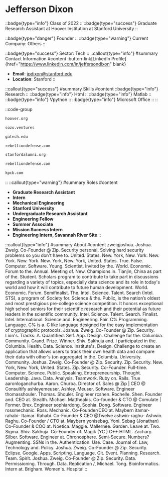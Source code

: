 # Jefferson Dixon
::badge{type="info"}
Class of 2022
::
::badge{type="success"}
Graduate Research Assistant at Hoover Institution at Stanford University
::

::badge{type="danger"}
Founder
::
::badge{type="warning"}
Current Company: Others
::

::badge{type="success"}
Sector: Tech
::
::callout{type="info"}
#summary
Contact Information
#content
:button-link[LinkedIn Profile]{href="https://www.linkedin.com/in/jeffersondixon" blank}
- **Email**: jpdixon@stanford.edu
- **Location**: Stanford
::

::callout{type="success"}
#summary
Skills
#content
::badge{type="info"}
Research
::
::badge{type="info"}
Html
::
::badge{type="info"}
Matlab
::
::badge{type="info"}
Vpython
::
::badge{type="info"}
Microsoft Office
::
::

::code-group
```bash [Hoover Institution at Stanford University]
hoover.org
```
```bash [Sozo Ventures]
sozo.ventures
```
```bash [Georgia Tech]
gatech.edu
```
```bash [Rebelliondefense]
rebelliondefense.com
```
```bash [Standford Alumni]
stanfordalumni.org
```
```bash [Rebellion Defense]
rebelliondefense.com
```
```bash [Kleiner Perkins Caufield & Byers]
kpcb.com
```
::
::callout{type="warning"}
#summary
Roles
#content
- **Graduate Research Assistant**
- **Intern**
- **Mechanical Engineering**
- **Stanford University**
- **Undergraduate Research Assistant**
- **Engineering Fellow**
- **Summer Associate**
- **Mission Success Intern**
- **Engineering Intern, Savannah River Site**
::

::callout{type="info"}
#summary
About
#content
zweigjoshua. Joshua. Zweig. Co-Founder @ Zip. Security personal. Solving hard security problems so you don't have to. United. States. New. York, New. York. New. York. New. York. New. York, New. York, United. States. True. False. Computer. Software. Young. Scientist. Invited by the. World. Economic. Forum to the. Annual. Meeting of. New. Champions in. Tianjin, China as part of the. Student. Scholars program to contribute to take part in discussions regarding a variety of topics, especially data science and its role in today's world and how it will contribute to future human development. World. Economic. Forum. Semifinalist. The. Intel. Science. Talent. Search (Intel. STS), a program of. Society for. Science & the. Public, is the nation’s oldest and most prestigious pre-college science competition. It honors exceptional high school seniors for their scientific research and their potential as future leaders in the scientific community. Intel. Science. Talent. Search. Finalist. Intel. International. Science and. Engineering. Fair. C% Programming. Language. C% is a. C like language designed for the easy implementation of cryptographic protocols. Joshua. Zweig. Co-Founder @ Zip. Security. Lion's. Tracks: A. Quantified. Self. App. Design. Challenge for the. Columbia. Community. Grand. Prize. Winner. Shiv. Sakhuja and. I participated in the. Columbia. Health. Data. Science. Institute's. Design. Challenge to create an application that allows users to track their own health data and compare their data with other's (on aggregate) in the. Columbia. University. Community. Joshua. Zweig. Co-Founder @ Zip. Security. Zip. Security. New. York, New. York, United. States. Zip. Security. Co-Founder. Full-time. Computer. Science. Public. Speaking. Entrepreneurship. Thought. Leadership. Java. Data. Analysis. Teamwork. Ruby on. Rails. True aaronloganchurba. Aaron. Churba. Director of. Sales @ Zip | CEO @ Consultify ashleyemeuser. Ashley. Meuser. Software. Engineer thomasshouler. Thomas. Shouler. Engineer rcshen. Rochelle. Shen. Founder and. CEO at. Stealth. Michael. Mattheakis. Co-founder & CTO @ Comulate | Former. Brex. Engineer sophiardong. Sophia. Dong. Software. Engineer rossmechanic. Ross. Mechanic. Co-Founder/CEO at. Maybern itamar-rahabi- Itamar. Rahabi. Co-Founder & CEO @Twelve ashwin-raghu- Ashwin. Raghu. Co-Founder / CTO at. Maybern yonisebag. Yoni. Sebag (Jonathan) Co-Founder & COO at. Noetica. Maggie. Mallernee. Garden. Leave at. Two. Sigma. Shiv. Sakhuja. Co-Founder of. Magik (YC ) C++ HTML. Zachary. Silber. Software. Engineer at. Chronosphere. Semi-Secure. Numbers? Augmenting. SSNs in the. Authentication. Use. Case. Journal of. Law, Technology and. Policy. Joshua. Zweig. Co-Founder @ Zip. Security. Eclipse. Google. Apps. Scripting. Language. Git. Event. Planning. Research. Team. Spirit. Joshua. Zweig. Co-Founder @ Zip. Security. Data. Permissioning. Through. Data. Replication /, Michael. Tong. Bioinformatics. Intern at. Brigham. Women's. Hospital
::
